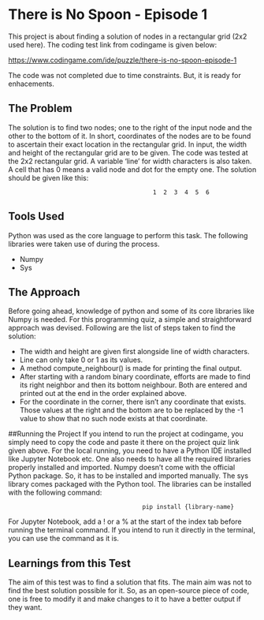 # There is No Spoon - Episode 1

This project is about finding a solution of nodes in a rectangular grid (2x2 used here). The coding test link from codingame is given below:

https://www.codingame.com/ide/puzzle/there-is-no-spoon-episode-1

The code was not completed due to time constraints. But, it is ready for enhacements.

## The Problem
The solution is to find two nodes; one to the right of the input node and the other to the bottom of it. In short, coordinates of the nodes are to be found to ascertain their exact location in the rectangular grid.
In input, the width and height of the rectangular grid are to be given. The code was tested at the 2x2 rectangular grid. A variable ‘line’ for width characters is also taken. A cell that has 0 means a valid node and dot for the empty one. The solution should be given like this:

                                             1  2  3  4  5  6

## Tools Used
Python was used as the core language to perform this task. The following libraries were taken use of during the process.
- Numpy
-	Sys
## The Approach
Before going ahead, knowledge of python and some of its core libraries like Numpy is needed. For this programming quiz, a simple and straightforward approach was devised. Following are the list of steps taken to find the solution:
- The width and height are given first alongside line of width characters.
- Line can only take 0 or 1 as its values.
-	A method compute_neighbour() is made for printing the final output.
-	After starting with a random binary coordinate, efforts are made to find its right neighbor and then its bottom neighbour. Both are entered and printed out at the end in the order explained above.
-	For the coordinate in the corner, there isn’t any coordinate that exists. Those values at the right and the bottom are to be replaced by the -1 value to show that no such node exists at that coordinate.

##Running the Project
If you intend to run the project at codingame, you simply need to copy the code and paste it there on the project quiz link given above. For the local running, you need to have a Python IDE installed like Jupyter Notebook etc.
One also needs to have all the required libraries properly installed and imported. Numpy doesn’t come with the official Python package. So, it has to be installed and imported manually. The sys library comes packaged with the Python tool. The libraries can be installed with the following command:

                                          pip install {library-name}

For Jupyter Notebook, add a ! or a % at the start of the index tab before running the terminal command. If you intend to run it directly in the terminal, you can use the command as it is.

## Learnings from this Test
The aim of this test was to find a solution that fits. The main aim was not to find the best solution possible for it. So, as an open-source piece of code, one is free to modify it and make changes to it to have a better output if they want.
